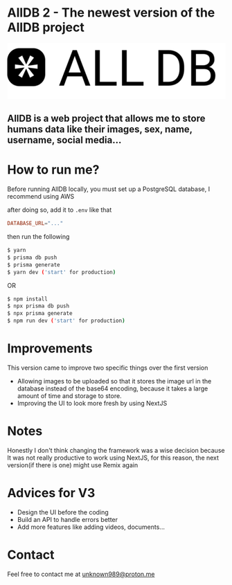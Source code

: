 # **AllDB 2** - The newest version of the AllDB project

<img src="./public/alldb-text.svg">

## **AllDB** is a web project that allows me to store humans data like their images, sex, name, username, social media...


# How to run me?
Before running AllDB locally, you must set up a PostgreSQL database, I recommend using AWS

after doing so, add it to `.env` like that
```toml
DATABASE_URL="..."
```
then run the following
```sh
$ yarn
$ prisma db push
$ prisma generate
$ yarn dev ('start' for production)
```
OR
```sh
$ npm install
$ npx prisma db push
$ npx prisma generate
$ npm run dev ('start' for production)
```

# Improvements
This version came to improve two specific things over the first version
- Allowing images to be uploaded so that it stores the image url in the database instead of the base64 encoding, because it takes a large amount of time and storage to store.
- Improving the UI to look more fresh by using NextJS

# Notes
Honestly I don't think changing the framework was a wise decision because It was not really productive to work using NextJS, for this reason, the next version(if there is one) might use Remix again

# Advices for V3
- Design the UI before the coding
- Build an API to handle errors better
- Add more features like adding videos, documents...

# Contact
Feel free to contact me at unknown989@proton.me